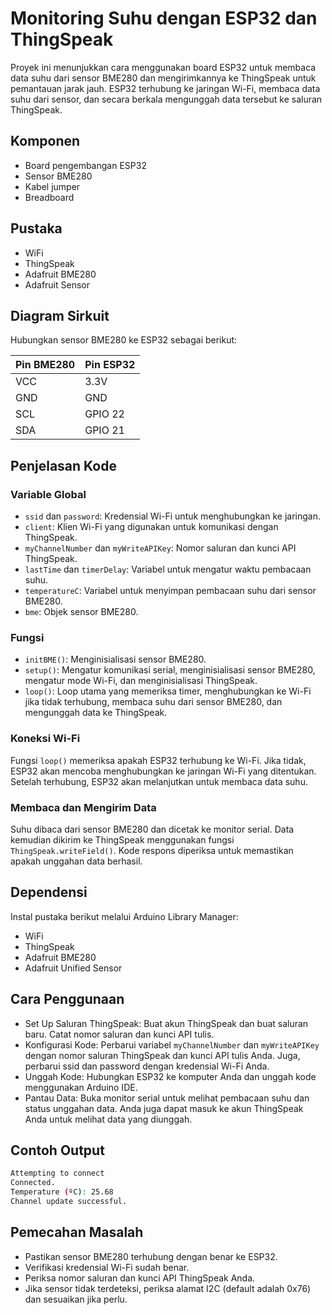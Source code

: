 
# Monitoring Suhu dengan ESP32 dan ThingSpeak



Proyek ini menunjukkan cara menggunakan board ESP32 untuk membaca data suhu dari sensor BME280 dan mengirimkannya ke ThingSpeak untuk pemantauan jarak jauh. ESP32 terhubung ke jaringan Wi-Fi, membaca data suhu dari sensor, dan secara berkala mengunggah data tersebut ke saluran ThingSpeak.
## Komponen

 - Board pengembangan ESP32
 - Sensor BME280
 - Kabel jumper
 - Breadboard

## Pustaka

- WiFi
- ThingSpeak
- Adafruit BME280
- Adafruit Sensor
## Diagram Sirkuit

Hubungkan sensor BME280 ke ESP32 sebagai berikut:

| Pin BME280             | Pin ESP32                                                                |
| ----------------- | ------------------------------------------------------------------ |
| VCC | 3.3V |
| GND | GND |
| SCL | GPIO 22 |
| SDA | GPIO 21 |


## Penjelasan Kode

### Variable Global

- `ssid` dan `password`: Kredensial Wi-Fi untuk menghubungkan ke jaringan.
- `client`: Klien Wi-Fi yang digunakan untuk komunikasi dengan ThingSpeak.
- `myChannelNumber` dan `myWriteAPIKey`: Nomor saluran dan kunci API ThingSpeak.
- `lastTime` dan `timerDelay`: Variabel untuk mengatur waktu pembacaan suhu.
- `temperatureC`: Variabel untuk menyimpan pembacaan suhu dari sensor BME280.
- `bme`: Objek sensor BME280.
### Fungsi

- `initBME()`: Menginisialisasi sensor BME280.
- `setup()`: Mengatur komunikasi serial, menginisialisasi sensor BME280, mengatur mode Wi-Fi, dan menginisialisasi ThingSpeak.
- `loop()`: Loop utama yang memeriksa timer, menghubungkan ke Wi-Fi jika tidak terhubung, membaca suhu dari sensor BME280, dan mengunggah data ke ThingSpeak.


### Koneksi Wi-Fi

Fungsi `loop()` memeriksa apakah ESP32 terhubung ke Wi-Fi. Jika tidak, ESP32 akan mencoba menghubungkan ke jaringan Wi-Fi yang ditentukan. Setelah terhubung, ESP32 akan melanjutkan untuk membaca data suhu.


### Membaca dan Mengirim Data

Suhu dibaca dari sensor BME280 dan dicetak ke monitor serial. Data kemudian dikirim ke ThingSpeak menggunakan fungsi `ThingSpeak.writeField()`. Kode respons diperiksa untuk memastikan apakah unggahan data berhasil.

## Dependensi

Instal pustaka berikut melalui Arduino Library Manager:

- WiFi
- ThingSpeak
- Adafruit BME280
- Adafruit Unified Sensor


## Cara Penggunaan

- Set Up Saluran ThingSpeak: Buat akun ThingSpeak dan buat saluran baru. Catat nomor saluran dan kunci API tulis.
- Konfigurasi Kode: Perbarui variabel `myChannelNumber` dan `myWriteAPIKey` dengan nomor saluran ThingSpeak dan kunci API tulis Anda. Juga, perbarui ssid dan password dengan kredensial Wi-Fi Anda.
- Unggah Kode: Hubungkan ESP32 ke komputer Anda dan unggah kode menggunakan Arduino IDE.
- Pantau Data: Buka monitor serial untuk melihat pembacaan suhu dan status unggahan data. Anda juga dapat masuk ke akun ThingSpeak Anda untuk melihat data yang diunggah.


## Contoh Output

```bash
Attempting to connect
Connected.
Temperature (ºC): 25.68
Channel update successful.

```

## Pemecahan Masalah

- Pastikan sensor BME280 terhubung dengan benar ke ESP32.
- Verifikasi kredensial Wi-Fi sudah benar.
- Periksa nomor saluran dan kunci API ThingSpeak Anda.
- Jika sensor tidak terdeteksi, periksa alamat I2C (default adalah 0x76) dan sesuaikan jika perlu.
